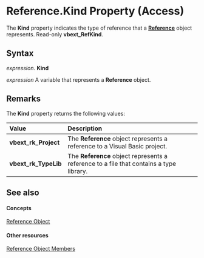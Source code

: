 
# Reference.Kind Property (Access)

The  **Kind** property indicates the type of reference that a **[Reference](87853230-294e-7ab8-4aae-78b094b5e584.md)** object represents. Read-only **vbext_RefKind**.


## Syntax

 _expression_. **Kind**

 _expression_ A variable that represents a **Reference** object.


## Remarks

The  **Kind** property returns the following values:



|**Value**|**Description**|
|:-----|:-----|
|**vbext_rk_Project**|The  **Reference** object represents a reference to a Visual Basic project.|
|**vbext_rk_TypeLib**|The  **Reference** object represents a reference to a file that contains a type library.|

## See also


#### Concepts


[Reference Object](87853230-294e-7ab8-4aae-78b094b5e584.md)
#### Other resources


[Reference Object Members](674e5168-6bb1-5316-2e99-b6175a7833be.md)